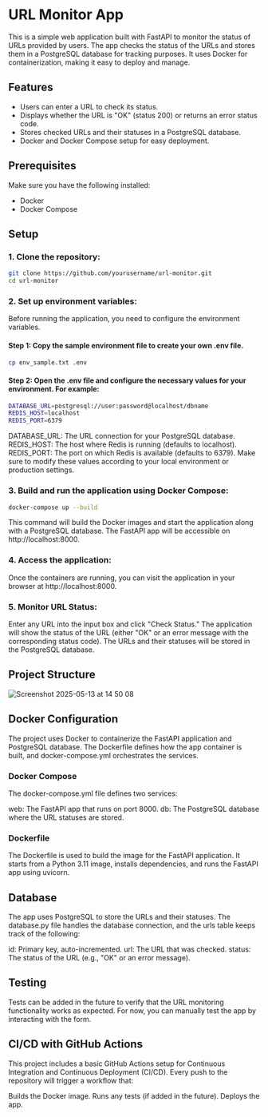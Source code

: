 # URL Monitor App

This is a simple web application built with FastAPI to monitor the status of URLs provided by users. The app checks the status of the URLs and stores them in a PostgreSQL database for tracking purposes. It uses Docker for containerization, making it easy to deploy and manage.

## Features

- Users can enter a URL to check its status.
- Displays whether the URL is "OK" (status 200) or returns an error status code.
- Stores checked URLs and their statuses in a PostgreSQL database.
- Docker and Docker Compose setup for easy deployment.

## Prerequisites

Make sure you have the following installed:

- Docker
- Docker Compose

## Setup

### 1. Clone the repository:

```bash
git clone https://github.com/yourusername/url-monitor.git
cd url-monitor
```

### 2. Set up environment variables:
Before running the application, you need to configure the environment variables.

#### Step 1: Copy the sample environment file to create your own .env file.
```bash
cp env_sample.txt .env
```
#### Step 2: Open the .env file and configure the necessary values for your environment. For example:
```bash
DATABASE_URL=postgresql://user:password@localhost/dbname
REDIS_HOST=localhost
REDIS_PORT=6379
```
DATABASE_URL: The URL connection for your PostgreSQL database.
REDIS_HOST: The host where Redis is running (defaults to localhost).
REDIS_PORT: The port on which Redis is available (defaults to 6379).
Make sure to modify these values according to your local environment or production settings.

### 3. Build and run the application using Docker Compose:
```bash
docker-compose up --build
```

This command will build the Docker images and start the application along with a PostgreSQL database. The FastAPI app will be accessible on http://localhost:8000.

### 4. Access the application:
Once the containers are running, you can visit the application in your browser at http://localhost:8000.

### 5. Monitor URL Status:
Enter any URL into the input box and click "Check Status."
The application will show the status of the URL (either "OK" or an error message with the corresponding status code).
The URLs and their statuses will be stored in the PostgreSQL database.

## Project Structure

![Screenshot 2025-05-13 at 14 50 08](https://github.com/user-attachments/assets/43c82035-b7b6-47e6-9ae7-d7d1d5d542ed)


## Docker Configuration

The project uses Docker to containerize the FastAPI application and PostgreSQL database. The Dockerfile defines how the app container is built, and docker-compose.yml orchestrates the services.

### Docker Compose
The docker-compose.yml file defines two services:

web: The FastAPI app that runs on port 8000.
db: The PostgreSQL database where the URL statuses are stored.

### Dockerfile
The Dockerfile is used to build the image for the FastAPI application. It starts from a Python 3.11 image, installs dependencies, and runs the FastAPI app using uvicorn.

## Database

The app uses PostgreSQL to store the URLs and their statuses. The database.py file handles the database connection, and the urls table keeps track of the following:

id: Primary key, auto-incremented.
url: The URL that was checked.
status: The status of the URL (e.g., "OK" or an error message).

## Testing

Tests can be added in the future to verify that the URL monitoring functionality works as expected. For now, you can manually test the app by interacting with the form.

## CI/CD with GitHub Actions

This project includes a basic GitHub Actions setup for Continuous Integration and Continuous Deployment (CI/CD). Every push to the repository will trigger a workflow that:

Builds the Docker image.
Runs any tests (if added in the future).
Deploys the app.
